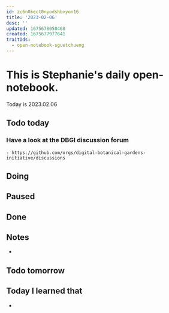 ```yaml
---
id: zc6n0kect0nyodshbvyon16
title: '2023-02-06'
desc: ''
updated: 1675678050468
created: 1675677977641
traitIds:
  - open-notebook-sguetchueng
---
```

# This is Stephanie's daily open-notebook.

Today is 2023.02.06

## Todo today

### Have a look at the DBGI discussion forum
    - https://github.com/orgs/digital-botanical-gardens-initiative/discussions
###
###

## Doing

## Paused

## Done

## Notes

- 
## Todo tomorrow

###
###
###


## Today I learned that

- 